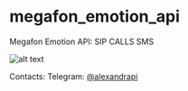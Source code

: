 # megafon_emotion_api
Megafon Emotion API: SIP CALLS SMS

![alt text](http://82.146.36.221/emotion.png)

Contacts: 
Telegram: [@alexandrapi](https://t.me/alexandrapi)
